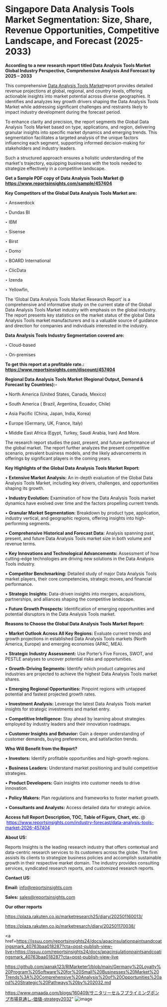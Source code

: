 # Singapore Data Analysis Tools Market Segmentation: Size, Share, Revenue Opportunities, Competitive Landscape, and Forecast (2025-2033)

<strong>According to a new research report titled Data Analysis Tools Market Global Industry Perspective, Comprehensive Analysis And Forecast by 2025 – 2033</strong>

This comprehensive <a href=https://www.reportsinsights.com/sample/457404>Data Analysis Tools Market</a>report provides detailed revenue projections at global, regional, and country levels, offering actionable insights into market potential across diverse geographies. It identifies and analyzes key growth drivers shaping the Data Analysis Tools Market while addressing significant challenges and restraints likely to impact industry development during the forecast period.

To enhance clarity and precision, the report segments the Global Data Analysis Tools Market based on type, applications, and region, delivering granular insights into specific market dynamics and emerging trends. This segmentation facilitates a targeted analysis of the unique factors influencing each segment, supporting informed decision-making for stakeholders and industry leaders.

Such a structured approach ensures a holistic understanding of the market's trajectory, equipping businesses with the tools needed to strategize effectively in a competitive landscape.

<strong>Get a Sample PDF copy of Data Analysis Tools Market </strong><strong>@<a href=https://www.reportsinsights.com/sample/457404 style=color:#0000ff;> https://www.reportsinsights.com/sample/457404</a></strong></font>

<strong>Key Competitors of the Global Data Analysis Tools Market are:</strong>

‣ Answerdock

‣ Dundas BI

‣ IBM

‣ Sisense

‣ Birst

‣ Domo

‣ BOARD International

‣ ClicData

‣ Izenda

‣ Yellowfin,

The ‘Global Data Analysis Tools Market Research Report’ is a comprehensive and informative study on the current state of the Global Data Analysis Tools Market industry with emphasis on the global industry. The report presents key statistics on the market status of the global Data Analysis Tools market manufacturers and is a valuable source of guidance and direction for companies and individuals interested in the industry.

<strong>Data Analysis Tools Industry Segmentation covered are:</strong>

‣ Cloud-based

‣ On-premises

<strong>To get this report at a profitable rate.: <a href=https://www.reportsinsights.com/discount/457404 style=color:#0000ff;>https://www.reportsinsights.com/discount/457404</a></strong></font>

<strong>Regional Data Analysis Tools Market (Regional Output, Demand &amp; Forecast by Countries):-</strong>

• North America (United States, Canada, Mexico)

• South America ( Brazil, Argentina, Ecuador, Chile)

• Asia Pacific (China, Japan, India, Korea)

• Europe (Germany, UK, France, Italy)

• Middle East Africa (Egypt, Turkey, Saudi Arabia, Iran) And More.

The research report studies the past, present, and future performance of the global market. The report further analyzes the present competitive scenario, prevalent business models, and the likely advancements in offerings by significant players in the coming years.

<strong>Key Highlights of the Global Data Analysis Tools Market Report:</strong>

• <strong>Extensive Market Analysis:</strong> An in-depth evaluation of the Global Data Analysis Tools Market, including key drivers, challenges, and opportunities shaping its growth.

• <strong>Industry Evolution:</strong> Examination of how the Data Analysis Tools market dynamics have evolved over time and the factors propelling current trends.

• <strong>Granular Market Segmentation:</strong> Breakdown by product type, application, industry vertical, and geographic regions, offering insights into high-performing segments.

• <strong>Comprehensive Historical and Forecast Data:</strong> Analysis spanning past, present, and future Data Analysis Tools market size in both volume and revenue terms.

• <strong>Key Innovations and Technological Advancements:</strong> Assessment of how cutting-edge technologies are driving new solutions in the Data Analysis Tools industry.

• <strong>Competitor Benchmarking:</strong> Detailed study of major Data Analysis Tools market players, their core competencies, strategic moves, and financial performance.

• <strong>Strategic Insights:</strong> Data-driven insights into mergers, acquisitions, partnerships, and alliances shaping the competitive landscape.

• <strong>Future Growth Prospects:</strong> Identification of emerging opportunities and potential disruptors in the Data Analysis Tools market.

<strong>Reasons to Choose the Global Data Analysis Tools Market Report:</strong>

• <strong>Market Outlook Across All Key Regions:</strong> Evaluate current trends and growth projections in established Data Analysis Tools markets (North America, Europe) and emerging economies (APAC, MEA).

• <strong>Strategic Industry Assessment:</strong> Use Porter’s Five Forces, SWOT, and PESTLE analyses to uncover potential risks and opportunities.

• <strong>Growth-Driving Segments:</strong> Identify which product categories and industries are projected to achieve the highest Data Analysis Tools market shares.

• <strong>Emerging Regional Opportunities:</strong> Pinpoint regions with untapped potential and fastest projected growth rates.

• <strong>Investment Analysis:</strong> Leverage the latest Data Analysis Tools market insights for strategic investments and market entry.

• <strong>Competitive Intelligence:</strong> Stay ahead by learning about strategies employed by industry leaders and their innovation roadmaps.

• <strong>Customer Insights and Behavior:</strong> Gain a deeper understanding of customer demands, buying preferences, and satisfaction trends.

<strong>Who Will Benefit from the Report?</strong>

• <strong>Investors:</strong> Identify profitable opportunities and high-growth regions.

• <strong>Business Leaders:</strong> Understand market positioning and build competitive strategies.

• <strong>Product Developers:</strong> Gain insights into customer needs to drive innovation.

• <strong>Policy Makers:</strong> Plan regulations and frameworks to foster market growth.

• <strong>Consultants and Analysts:</strong> Access detailed data for strategic advice.
</ul>
<strong>Access full Report Description, TOC, Table of Figure, Chart, etc. </strong>@  <a href=https://www.reportsinsights.com/industry-forecast/data-analysis-tools-market-2026-457404 style=color:#0000ff;>https://www.reportsinsights.com/industry-forecast/data-analysis-tools-market-2026-457404</a></font>

<strong><strong>About US</strong>:</strong>

Reports Insights is the leading research industry that offers contextual and data-centric research services to its customers across the globe. The firm assists its clients to strategize business policies and accomplish sustainable growth in their respective market domain. The industry provides consulting services, syndicated research reports, and customized research reports.

<strong>Contact US:</strong>

<p class=""""><b>Email:</b> <a href=mailto:info@reportsinsights.com>info@reportsinsights.com</a></p>
<p class=""""><b>Sales:</b> <a href=mailto:sales@reportsinsights.com>sales@reportsinsights.com</a></p>

<strong>Our other reports</strong>

<a href=https://plaza.rakuten.co.jp/marketresearch25/diary/202501160013/>https://plaza.rakuten.co.jp/marketresearch25/diary/202501160013/</a>

<a href=https://plaza.rakuten.co.jp/marketresarch/diary/202501170038/>https://plaza.rakuten.co.jp/marketresarch/diary/202501170038/</a>

<a href=https://issuu.com/reportsinsights24/docs/apacinsulationpaintsandcoatingsmark_40763baa018287?cta=post-publish-view-live>https://issuu.com/reportsinsights24/docs/apacinsulationpaintsandcoatingsmark_40763baa018287?cta=post-publish-view-live</a>

<a href=https://github.com/aanak123/RIMarketer1/blob/main/Germany%20Loyalty%20Program%20Software%20for%20Small%20Businesses%20Market%20Trends%3A%20Comprehensive%20Analysis%20of%20Opportunities%20and%20Strategic%20Pathways%20by%202032.md>https://github.com/aanak123/RIMarketer1/blob/main/Germany%20Loyalty%20Program%20Software%20for%20Small%20Businesses%20Market%20Trends%3A%20Comprehensive%20Analysis%20of%20Opportunities%20and%20Strategic%20Pathways%20by%202032.md</a>

<a href=https://www.omaada.com/blogs/160409/サニタリーセルフプライミングポンプ市場見通し-価値-strategy2032>https://www.omaada.com/blogs/160409/サニタリーセルフプライミングポンプ市場見通し-価値-strategy2032</a>"
![image](https://github.com/user-attachments/assets/d34e918e-5c5c-4c4e-be0f-0424a7859aab)
